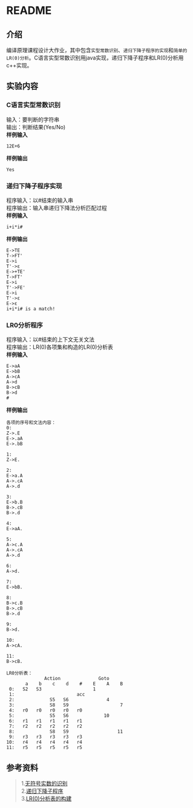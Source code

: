 # README

## 介绍

编译原理课程设计大作业，其中包含`实型常数识别`、`递归下降子程序的实现`和`简单的LR(0)分析`。C语言实型常数识别用java实现，递归下降子程序和LR(0)分析用c++实现。

## 实验内容

###  C语言实型常数识别

输入：要判断的字符串  
输出：判断结果(Yes/No)  
**样例输入**

```
12E+6
```

**样例输出**

```
Yes
```

###  递归下降子程序实现

程序输入：以#结束的输入串  
程序输出：输入串递归下降法分析匹配过程  
**样例输入**

```
i+i*i# 
```

**样例输出**

```
E->TE
T->FT'
E->i
T'->ε
E->+TE'
T->FT'
E->i
T'->FE'
E->i
T'->ε
E->ε
i+i*i# is a match!
```

###  LR0分析程序

程序输入：以#结束的上下文无关文法  
程序输出：LR(0)各项集和构造的LR(0)分析表   
**样例输入**

```
E->aA
E->bB
A->cA
A->d
B->cB
B->d
#
```

**样例输出**

```
各项的序号和文法内容：
0:
Z->.E
E->.aA
E->.bB

1:
Z->E.

2:
E->a.A
A->.cA
A->.d

3:
E->b.B
B->.cB
B->.d

4:
E->aA.

5:
A->c.A
A->.cA
A->.d

6:
A->d.

7:
E->bB.

8:
B->c.B
B->.cB
B->.d

9:
B->d.

10:
A->cA.

11:
B->cB.

LR0分析表：
              Action              Goto
       a    b    c    d    #    E    A    B
 0:   S2   S3                   1
 1:                       acc
 2:             S5   S6              4
 3:             S8   S9                   7
 4:   r0   r0   r0   r0   r0
 5:             S5   S6             10
 6:   r1   r1   r1   r1   r1
 7:   r2   r2   r2   r2   r2
 8:             S8   S9                  11
 9:   r3   r3   r3   r3   r3
10:   r4   r4   r4   r4   r4
11:   r5   r5   r5   r5   r5
```

## 参考资料

>1.[无符号实数的识别](https://blog.csdn.net/could9/article/details/105308106?utm_medium=distribute.pc_relevant_t0.none-task-blog-BlogCommendFromMachineLearnPai2-1.nonecase&depth_1-utm_source=distribute.pc_relevant_t0.none-task-blog-BlogCommendFromMachineLearnPai2-1.nonecase)     
>2.[递归下降子程序](http://www.doc88.com/p-6079867238812.html)   
>3.[LR(0)分析表的构建](https://blog.csdn.net/ScottWei_007/article/details/90244531?utm_medium=distribute.pc_relevant.none-task-blog-BlogCommendFromMachineLearnPai2-4.nonecase&depth_1-utm_source=distribute.pc_relevant.none-task-blog-BlogCommendFromMachineLearnPai2-4.nonecase) 
